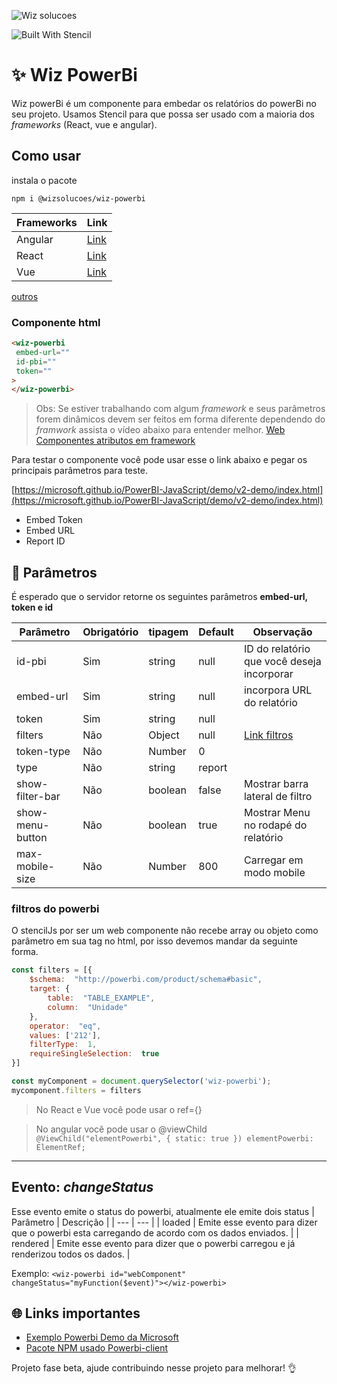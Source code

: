 

  

![Wiz solucoes](https://syz.wizsolucoes.com.br/assets/header/img/logowiz.svg)

![Built With Stencil](https://img.shields.io/badge/-Built%20With%20Stencil-16161d.svg?logo=data%3Aimage%2Fsvg%2Bxml%3Bbase64%2CPD94bWwgdmVyc2lvbj0iMS4wIiBlbmNvZGluZz0idXRmLTgiPz4KPCEtLSBHZW5lcmF0b3I6IEFkb2JlIElsbHVzdHJhdG9yIDE5LjIuMSwgU1ZHIEV4cG9ydCBQbHVnLUluIC4gU1ZHIFZlcnNpb246IDYuMDAgQnVpbGQgMCkgIC0tPgo8c3ZnIHZlcnNpb249IjEuMSIgaWQ9IkxheWVyXzEiIHhtbG5zPSJodHRwOi8vd3d3LnczLm9yZy8yMDAwL3N2ZyIgeG1sbnM6eGxpbms9Imh0dHA6Ly93d3cudzMub3JnLzE5OTkveGxpbmsiIHg9IjBweCIgeT0iMHB4IgoJIHZpZXdCb3g9IjAgMCA1MTIgNTEyIiBzdHlsZT0iZW5hYmxlLWJhY2tncm91bmQ6bmV3IDAgMCA1MTIgNTEyOyIgeG1sOnNwYWNlPSJwcmVzZXJ2ZSI%2BCjxzdHlsZSB0eXBlPSJ0ZXh0L2NzcyI%2BCgkuc3Qwe2ZpbGw6I0ZGRkZGRjt9Cjwvc3R5bGU%2BCjxwYXRoIGNsYXNzPSJzdDAiIGQ9Ik00MjQuNywzNzMuOWMwLDM3LjYtNTUuMSw2OC42LTkyLjcsNjguNkgxODAuNGMtMzcuOSwwLTkyLjctMzAuNy05Mi43LTY4LjZ2LTMuNmgzMzYuOVYzNzMuOXoiLz4KPHBhdGggY2xhc3M9InN0MCIgZD0iTTQyNC43LDI5Mi4xSDE4MC40Yy0zNy42LDAtOTIuNy0zMS05Mi43LTY4LjZ2LTMuNkgzMzJjMzcuNiwwLDkyLjcsMzEsOTIuNyw2OC42VjI5Mi4xeiIvPgo8cGF0aCBjbGFzcz0ic3QwIiBkPSJNNDI0LjcsMTQxLjdIODcuN3YtMy42YzAtMzcuNiw1NC44LTY4LjYsOTIuNy02OC42SDMzMmMzNy45LDAsOTIuNywzMC43LDkyLjcsNjguNlYxNDEuN3oiLz4KPC9zdmc%2BCg%3D%3D&colorA=16161d&style=flat-square)

  


# :sparkles: Wiz PowerBi
Wiz powerBi é um componente para embedar os relatórios do powerBi no seu projeto. Usamos Stencil para que possa ser usado com a maioria dos *frameworks* (React, vue e angular).

## Como usar 
  
  instala o pacote
```
npm i @wizsolucoes/wiz-powerbi
```

|Frameworks| Link|
|--|--|
|Angular| [Link](https://github.com/wizsolucoes/wiz-powerbi/wiki/Como-usar-angular)|
|React | [Link](https://github.com/wizsolucoes/wiz-powerbi/wiki/Como-usar-react)|
| Vue | [Link](https://github.com/wizsolucoes/wiz-powerbi/wiki/Como-usar-Vue)|
[outros](https://stenciljs.com/docs/overview)


### Componente html
```html
<wiz-powerbi
 embed-url=""
 id-pbi=""
 token=""
>
</wiz-powerbi>
```
> Obs: Se estiver trabalhando com algum _framework_ e seus parâmetros forem dinâmicos devem ser feitos em forma diferente dependendo do _framwork_ assista o vídeo abaixo para entender melhor.
[Web Componentes atributos em framework](https://www.youtube.com/watch?v=sK1ODp0nDbM&feature=youtu.be&t=28m36s)

Para testar o componente você pode usar esse o link abaixo e pegar os principais parâmetros para teste.

[https://microsoft.github.io/PowerBI-JavaScript/demo/v2-demo/index.html](https://microsoft.github.io/PowerBI-JavaScript/demo/v2-demo/index.html)

 - Embed Token
 - Embed URL
 - Report ID

  
  
## :page_facing_up: Parâmetros

É esperado que o servidor retorne os seguintes parâmetros **embed-url, token e id**

| Parâmetro			| Obrigatório | tipagem | Default | Observação
|-------------------|-------------|----------|------|---|
| id-pbi    		| Sim	| string	| null	| ID do relatório  que você deseja incorporar|
| embed-url 		| Sim	| string	| null	| incorpora URL do relatório|
| token     		| Sim	| string	| null 	| |
| filters   		| Não	| Object	| null 	| [Link filtros](https://github.com/Microsoft/PowerBI-JavaScript/wiki/Filters)
| token-type		| Não 	| Number 	| 0 	| |
| type				| Não 	| string	| report||
|show-filter-bar	| Não	| boolean	| false | Mostrar barra lateral de filtro|
| show-menu-button 	| Não	| boolean	| true 	| Mostrar Menu no rodapé do relatório|
| max-mobile-size 	| Não 	| Number	| 800	 | Carregar em modo mobile |


### filtros do powerbi
O stencilJs por ser um web componente não recebe array ou objeto como parâmetro em sua tag no html, por isso devemos mandar da seguinte forma. 

```js
const filters = [{
	$schema:  "http://powerbi.com/product/schema#basic",
	target: {
		table:  "TABLE_EXAMPLE",
		column:  "Unidade"
	},
	operator:  "eq",
	values: ['212'],
	filterType:  1,
	requireSingleSelection:  true
}]

const myComponent = document.querySelector('wiz-powerbi');
mycomponent.filters = filters
```

> No React e Vue você pode usar o ref={} 

> No angular você pode usar o @viewChild
`@ViewChild("elementPowerbi", { static: true }) elementPowerbi: ElementRef;`


***

## Evento: ***changeStatus***
Esse evento emite o status do powerbi, atualmente ele emite dois status
| Parâmetro | Descrição | 
| --- | --- | 
| loaded | Emite esse evento para dizer que o powerbi esta carregando de acordo com os dados enviados. | 
| rendered |  Emite esse evento para dizer que o powerbi carregou e já renderizou todos os dados. | 

Exemplo: 
`
  <wiz-powerbi id="webComponent" changeStatus="myFunction($event)"></wiz-powerbi>
` 


## :globe_with_meridians: Links importantes
 - [Exemplo Powerbi Demo da Microsoft](https://microsoft.github.io/PowerBI-JavaScript/demo/v2-demo/index.html)
 - [Pacote  NPM usado Powerbi-client](https://www.npmjs.com/package/powerbi-client)


Projeto fase beta, ajude contribuindo nesse projeto para melhorar! :ok_hand:
